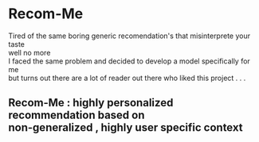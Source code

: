 # Recom-Me
Tired of the same boring generic recomendation's that misinterprete your taste <br>
well no more <br>
I faced the same problem and decided to develop a model specifically for me <br>
but turns out there are a lot of reader out there who liked this project . . .  <br>
## Recom-Me : highly personalized recommendation based on <br> non-generalized , highly user specific context

